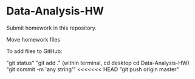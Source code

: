 # Data-Analysis-HW

Submit homework in this repository.

Move homework files 

To add files to GitHub: 

"git status"
"git add ." (within terminal, cd desktop cd Data-Analysis-HW)
"git commit -m 'any string'"
<<<<<<< HEAD
"git push origin master"
